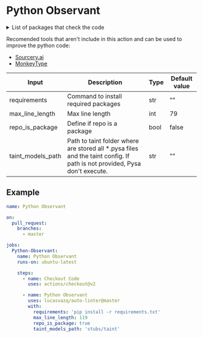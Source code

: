 # Python Observant

<details><summary>List of packages that check the code</summary>

- [mypy](http://www.mypy-lang.org/)
- [pytype](https://google.github.io/pytype/)
- [Pyright](https://github.com/microsoft/pyright)
- [Pyanalyze](https://github.com/quora/pyanalyze)
- [InspectorTiger](https://github.com/thg-consulting/it)
- [Pyroma](https://github.com/regebro/pyroma)
- [Flake8](https://gitlab.com/pycqa/flake8)
  - Plugins:
    - flake8-annotations
    - flake8-assertive
    - flake8-broken-line
    - flake8-builtins
    - flake8-bugbear
    - flake8-comprehensions
    - flake8-debugger
    - flake8-deprecated
    - flake8-executable
    - flake8-import-order
    - darglint
    - dlint
    - hacking
    - pep8-naming
- [pydocstyle](https://github.com/PyCQA/pydocstyle/)
- [Pylint](https://www.pylint.org/)
- [isort](https://pycqa.github.io/isort/)
- [Black](https://black.readthedocs.io/en/stable/)
- [autopep8](https://github.com/hhatto/autopep8/)
- [Bandit](https://bandit.readthedocs.io/en/latest/)
- [Pyre and Pysa](https://pyre-check.org)
- [docformatter](https://github.com/myint/docformatter)
- [coala](https://coala.io/)

You can found more details looking at [entryping.sh](./entrypoint.sh)

</details>

Recomended tools that aren't include in this action and can be used to improve the python code:
  - [Sourcery.ai](https://sourcery.ai/)
  - [MonkeyType](https://github.com/Instagram/MonkeyType)

<table>
  <thead>
    <tr>
      <th>Input</th>
      <th>Description</th>
      <th>Type</th>
      <th>Default value</th>
    </tr>
  </thead>
  <tbody>
    <tr>
      <td>requirements</td>
      <td>Command to install required packages</td>
      <td>str</td>
      <td>""</td>
    </tr>
    <tr>
      <td>max_line_length</td>
      <td>Max line length</td>
      <td>int</td>
      <td>79</td>
    </tr>
    <tr>
      <td>repo_is_package</td>
      <td>Define if repo is a package</td>
      <td>bool</td>
      <td>false</td>
    </tr>
    <tr>
      <td>taint_models_path</td>
      <td>Path to taint folder where are stored all *.pysa files and the taint config. If path is not provided, Pysa don't execute.</td>
      <td>str</td>
      <td>""</td>
    </tr>
  </tbody>
</table>

## Example

```yaml
name: Python Observant

on:
  pull_request:
    branches:
      - master

jobs:
  Python-Observant:
    name: Python Observant
    runs-on: ubuntu-latest

    steps:
      - name: Checkout Code
        uses: actions/checkout@v2

      - name: Python Observant
        uses: lucasvazq/auto-linter@master
        with:
          requirements: 'pip install -r requirements.txt'
          max_line_length: 119
          repo_is_package: true
          taint_models_path: 'stubs/taint'
```
